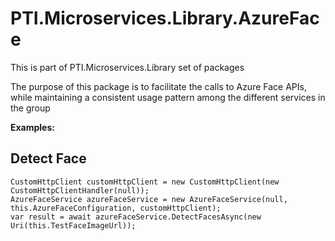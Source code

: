 ﻿# PTI.Microservices.Library.AzureFace

This is part of PTI.Microservices.Library set of packages

The purpose of this package is to facilitate the calls to Azure Face APIs, while maintaining a consistent usage pattern among the different services in the group

**Examples:**

## Detect Face
    CustomHttpClient customHttpClient = new CustomHttpClient(new CustomHttpClientHandler(null));
    AzureFaceService azureFaceService = new AzureFaceService(null, this.AzureFaceConfiguration, customHttpClient);
    var result = await azureFaceService.DetectFacesAsync(new Uri(this.TestFaceImageUrl));